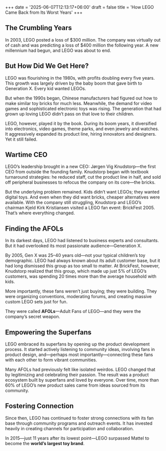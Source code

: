 +++
date = '2025-06-07T12:13:17+06:00'
draft = false
title = 'How LEGO Came Back from Its Worst Years'
+++

## The Crumbling Years

In 2003, LEGO posted a loss of $300 million. The company was virtually out of cash and was predicting a loss of $400 million the following year. A new millennium had begun, and LEGO was about to end.

## But How Did We Get Here?

LEGO was flourishing in the 1980s, with profits doubling every five years. This growth was largely driven by the baby boom that gave birth to Generation X. Every kid wanted LEGOs.

But when the 1990s began, Chinese manufacturers had figured out how to make similar toy bricks for much less. Meanwhile, the demand for video games and sophisticated electronic toys was rising. The generation that had grown up loving LEGO didn’t pass on that love to their children.

LEGO, however, played it by the book. During its boom years, it diversified into electronics, video games, theme parks, and even jewelry and watches. It aggressively expanded its product line, hiring innovators and designers. Yet it still failed.

## Wartime CEO

LEGO’s leadership brought in a new CEO: Jørgen Vig Knudstorp—the first CEO from outside the founding family. Knudstorp began with textbook turnaround strategies: he reduced staff, cut the product line in half, and sold off peripheral businesses to refocus the company on its core—the bricks.

But the underlying problem remained. Kids didn’t want LEGOs; they wanted digital toys. And even when they did want bricks, cheaper alternatives were available. With the company still struggling, Knudstorp and LEGO’s chairman Kjeld Kirk Kristiansen visited a LEGO fan event: BrickFest 2005. That’s where everything changed.

## Finding the AFOLs

In its darkest days, LEGO had listened to business experts and consultants. But it had overlooked its most passionate audience—Generation X.

By 2005, Gen X was 25–40 years old—not your typical children’s toy demographic. LEGO had always known about its adult customer base, but it had long dismissed this group as too small to matter. At BrickFest, however, Knudstorp realized that this group, which made up just 5% of LEGO’s customers, was spending 20 times more than the average household with kids.

More importantly, these fans weren’t just buying; they were building. They were organizing conventions, moderating forums, and creating massive custom LEGO sets just for fun.

They were called **AFOLs**—Adult Fans of LEGO—and they were the company’s secret weapon.

## Empowering the Superfans

LEGO embraced its superfans by opening up the product development process. It started actively listening to community ideas, involving fans in product design, and—perhaps most importantly—connecting these fans with each other to form vibrant communities.

Many AFOLs had previously felt like isolated weirdos. LEGO changed that by legitimizing and celebrating their passion. The result was a product ecosystem built by superfans and loved by everyone. Over time, more than 60% of LEGO’s new product sales came from ideas sourced from its community.

## Fostering Connection

Since then, LEGO has continued to foster strong connections with its fan base through community programs and outreach events. It has invested heavily in creating channels for participation and collaboration.

In 2015—just 11 years after its lowest point—LEGO surpassed Mattel to become the **world’s largest toy brand**.
